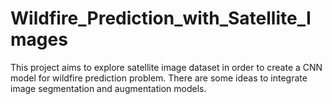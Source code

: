 # Wildfire_Prediction_with_Satellite_Images
This project aims to explore satellite image dataset in order to create a CNN model for wildfire prediction problem. There are some ideas to integrate image segmentation and augmentation models.
